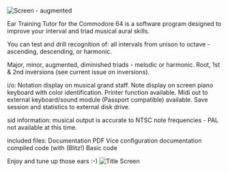 
![Screen - augmented](https://github.com/SX64man/Ear-Training-Tutor-for-the-Commodore-64/assets/144634808/11214809-13ed-426f-a368-249cf60aa22a)

Ear Training Tutor for the Commodore 64 is a software program designed to improve your interval and triad musical aural skills. 

You can test and drill recognition of:
all intervals from unison to octave - ascending, descending, or harmonic.

Major, minor, augmented, diminished triads - melodic or harmonic.  Root, 1st & 2nd inversions (see current issue on inversions).  

i/o:
Notation display on musical grand staff.
Note display on screen piano keyboard with color identification.
Printer function available.
Midi out to external keyboard/sound module (Passport compatible) available.
Save session and statistics to external disk drive.

sid information:
musical output is accurate to NTSC note frequencies - PAL not available at this time.

included files:
Documentation PDF
Vice configuration documentation
compiled code (with (Blitz!)
Basic code

Enjoy and tune up those ears :-)
![Title Screen](https://github.com/SX64man/Ear-Training-Tutor-for-the-Commodore-64/assets/144634808/02ffddcf-c902-43b3-b854-95e8447ae5aa)
